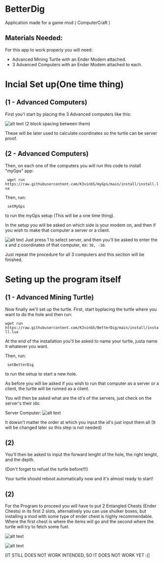 # BetterDig
Application made for a game mod ( ComputerCraft )

## Materials Needed:

For this app to work properly you will need:

- Advanced Mining Turtle with an Ender Modem attached.
- 3 Advanced Computers with an Ender Modem attached to each. 

# Incial Set up(One time thing)
## (1 - Advanced Computers)
First you'l start by placing the 3 Advanced computers like this:

![alt text](https://i.imgur.com/m2YEZi9.png)
(2 block spacing between them)

These will be later used to calculate coordinates so the turtle can be server proof.
## (2 - Advanced Computers)
Then, on each one of the computers you will run this code to install "myGps" app:

``` wget run https://raw.githubusercontent.com/K3vinb5/myGps/main/install/install.lua```

Then, run:

``` setMyGps```

to run the myGps setup (This will be a one time thing).

In the setup you will be asked on which side is your modem on, and then if you wish to make that computer a server or a client.

![alt text](https://i.imgur.com/DI9NYuD.png)
Just press 1 to select server, and then you'll be asked to enter the x and z coordinates of that computer, ex: ```30, -10```.

Just repeat the procedure for all 3 computers and this section will be finished.

# Seting up the program itself

## (1 - Advanced Mining Turtle)
Now finally we'll set up the turtle.
First, start byplacing the turtle where you want to do the hole and then run:

``` wget run https://raw.githubusercontent.com/K3vinb5/BetterDig/main/install/install.lua ```

At the end of the installation you'll be asked to name your turtle, justa name it whatever you want.

Then, run:

``` setBetterDig```

to run the setup to start a new hole.

As before you will be asked if you wish to run that computer as a server or a client, the turtle will be runned as a client.

You will then be asked what are the id's of the servers, just check on the server's their ids:

Server Computer:
![alt text](https://i.imgur.com/fH7uAfZ.png)

It dowsn't matter the order at which you input the id's just input them all (It will be changed later so this step is not needed)

## (2)

You'll then be asked to input the forward lenght of the hole, the right lenght, and the depth.

(Don't forget to refuel the turtle before!!!)

Your turtle should reboot automatically now and it's almost ready to start!

## (2)

For the Program to proceed you will have to put 2 Entangled Chests (Ender Chests) in its first 2 slots, alternatively you can use shulker boxes, but installing a mod with some type of ender chest is highly recommendable. Where the first chest is where the items will go and the second where the turtle will try to fetch some fuel.


![alt text](https://i.imgur.com/jsVjrzM.png)


![alt text](https://i.imgur.com/lfOWRGy.png)

[IT STILL DOES NOT WORK INTENDED, SO IT DOES NOT WORK YET :(]


